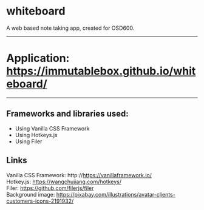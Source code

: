 # whiteboard
A web based note taking app, created for OSD600.

---
# Application: https://immutablebox.github.io/whiteboard/   
---  
## Frameworks and libraries used:  
* Using Vanilla CSS Framework  
* Using Hotkeys.js
* Using Filer  

## Links  
Vanilla CSS Framework: http://https://vanillaframework.io/  
Hotkey.js: https://wangchujiang.com/hotkeys/  
Filer: https://github.com/filerjs/filer  
Background image: https://pixabay.com/illustrations/avatar-clients-customers-icons-2191932/  
